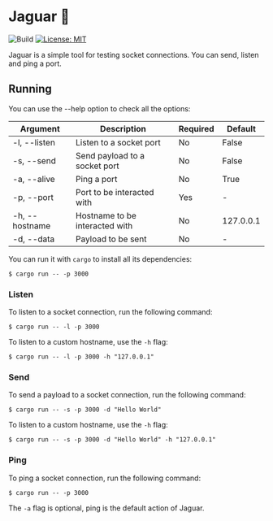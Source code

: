 # Jaguar 🐆

![Build](https://github.com/leozz37/jaguar/workflows/Build/badge.svg)
[![License: MIT](https://img.shields.io/badge/License-MIT-yellow.svg)](https://opensource.org/licenses/MIT)

Jaguar is a simple tool for testing socket connections. You can send, listen and ping a port.

## Running

You can use the --help option to check all the options:

| Argument       | Description                    | Required | Default   |
| -------------- | ------------------------------ | -------- | --------- |
| -l, --listen   | Listen to a socket port        | No       | False     |
| -s, --send     | Send payload to a socket port  | No       | False     |
| -a, --alive    | Ping a port                    | No       | True      |
| -p, --port     | Port to be interacted with     | Yes      | -         |
| -h, --hostname | Hostname to be interacted with | No       | 127.0.0.1 |
| -d, --data     | Payload to be sent             | No       | -         |


You can run it with `cargo` to install all its dependencies:

```shell
$ cargo run -- -p 3000
```

### Listen

To listen to a socket connection, run the following command:

```shell
$ cargo run -- -l -p 3000
```

To listen to a custom hostname, use the `-h` flag:

```shell
$ cargo run -- -l -p 3000 -h "127.0.0.1"
```

### Send

To send a payload to a socket connection, run the following command:

```shell
$ cargo run -- -s -p 3000 -d "Hello World"
```

To listen to a custom hostname, use the `-h` flag:

```shell
$ cargo run -- -s -p 3000 -d "Hello World" -h "127.0.0.1"
```

### Ping

To ping a socket connection, run the following command:

```shell
$ cargo run -- -p 3000
```

The `-a` flag is optional, ping is the default action of Jaguar.
